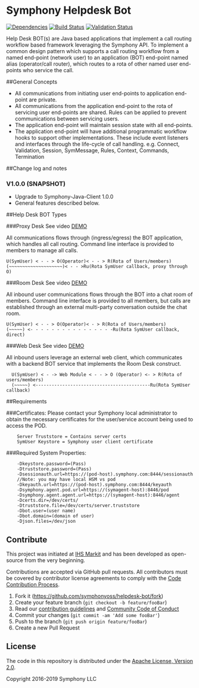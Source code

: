 Symphony Helpdesk Bot
=====================


[![Dependencies](https://www.versioneye.com/user/projects/5770f47919424d000f2e0095/badge.svg?style=flat-square)](https://www.versioneye.com/user/projects/5770f47919424d000f2e0095)
[![Build Status](https://travis-ci.org/symphonyoss/symphony-java-client.svg)](https://travis-ci.org/symphonyoss/symphony-java-client)
[![Validation Status](https://scan.coverity.com/projects/9112/badge.svg?flat=1)](https://scan.coverity.com/projects/symphonyoss-symphony-java-client)

Help Desk BOT(s) are Java based applications that implement a call routing workflow based framework leveraging the Symphony API.  To implement a common design pattern which supports a call routing workflow from a named end-point (network user) to an application (BOT) end-point named alias (operator/call router), which routes to a rota of other named user end-points who service the call.
     
##General Concepts
* All communications from initiating user end-points to application end-point are private.
* All communications from the application end-point to the rota of servicing user end-points are shared. Rules can be applied to prevent communications between servicing users.
* The application end-point will maintain session state with all end-points.
* The application end-point will have additional programmatic workflow hooks to support other implementations. These include event listeners and interfaces through the life-cycle of call handling. e.g. Connect, Validation, Session, SymMessage, Rules, Context, Commands, Termination


##Change log and notes
### V1.0.0 (SNAPSHOT)
* Upgrade to Symphony-Java-Client 1.0.0
* General features described below.



##Help Desk BOT Types

###Proxy Desk
See video [DEMO](https://www.youtube.com/watch?v=aXv35MU3szQ)

All communications flows through (ingress/egress) the BOT application, which handles all call routing.  Command line interface is provided to members to manage all calls. 
    
    U(SymUser) < - - > O(Operator)< - - > R(Rota of Users/members)
    (~~~~~~~~~~~~~~~~~~~~)< - - >Ru(Rota SymUser callback, proxy through O)

###Room Desk
See video [DEMO](https://www.youtube.com/watch?v=Uq_eS-L6Ud8)

All inbound user communications flows through the BOT into a chat room of members.  Command line interface is provided to all members, but calls are established through an external multi-party conversation outside the chat room.
    
    U(SymUser) < - - > O(Operator)< - > R(Rota of Users/members)
    (~~~~~) <- - - - - - - - - - - - - - - -Ru(Rota SymUser callback, direct)

###Web Desk
See video [DEMO](https://www.youtube.com/watch?v=CAhl18L7kXo)

All inbound users leverage an external web client, which communicates with a backend BOT service that implements the Room Desk construct.
      
      U(SymUser) < - -> Web Module < - - > O (Operator) <- > R(Rota of users/members)
      (~~~~~) <-------------------------------------------Ru(Rota SymUser callback)

##Requirements

###Certificates:
Please contact your Symphony local administrator to obtain the necessary certificates for the user/service account being used to access the POD.

        Server Truststore = Contains server certs
        SymUser Keystore = Symphony user client certificate

###Required System Properties:

        -Dkeystore.password=(Pass)
        -Dtruststore.password=(Pass)
        -Dsessionauth.url=https://(pod-host).symphony.com:8444/sessionauth
        //Note: you may have local HSM vs pod
        -Dkeyauth.url=https://(pod-host).symphony.com:8444/keyauth
        -Dsymphony.agent.pod.url=https://(symagent-host):8446/pod
        -Dsymphony.agent.agent.url=https://(symagent-host):8446/agent
        -Dcerts.dir=/dev/certs/
        -Dtruststore.file=/dev/certs/server.truststore
        -Dbot.user=(user name)
        -Dbot.domain=(domain of user)
        -Djson.files=/dev/json


## Contribute
This project was initiated at [IHS Markit](https://www.ihsmarkit.com) and has been developed as open-source from the very beginning.

Contributions are accepted via GitHub pull requests. All contributors must be covered by contributor license agreements to comply with the [Code Contribution Process](https://symphonyoss.atlassian.net/wiki/display/FM/Code+Contribution+Process).

1. Fork it (<https://github.com/symphonyoss/helpdesk-bot/fork>)
2. Create your feature branch (`git checkout -b feature/fooBar`)
3. Read our [contribution guidelines](.github/CONTRIBUTING.md) and [Community Code of Conduct](https://www.finos.org/code-of-conduct)
4. Commit your changes (`git commit -am 'Add some fooBar'`)
5. Push to the branch (`git push origin feature/fooBar`)
6. Create a new Pull Request

## License

The code in this repository is distributed under the [Apache License, Version 2.0](http://www.apache.org/licenses/LICENSE-2.0).

Copyright 2016-2019 Symphony LLC